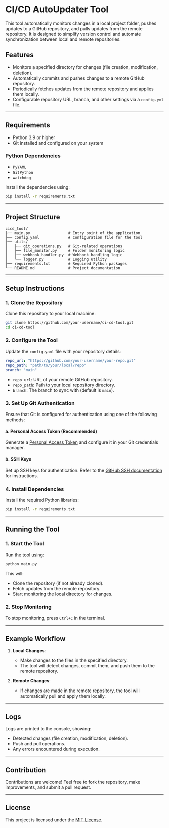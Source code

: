 # CI/CD AutoUpdater Tool

This tool automatically monitors changes in a local project folder, pushes updates to a GitHub repository, and pulls updates from the remote repository. It is designed to simplify version control and automate synchronization between local and remote repositories.

## Features

- Monitors a specified directory for changes (file creation, modification, deletion).
- Automatically commits and pushes changes to a remote GitHub repository.
- Periodically fetches updates from the remote repository and applies them locally.
- Configurable repository URL, branch, and other settings via a `config.yml` file.

---

## Requirements

- Python 3.9 or higher
- Git installed and configured on your system

### Python Dependencies

- `PyYAML`
- `GitPython`
- `watchdog`

Install the dependencies using:

```bash
pip install -r requirements.txt
```

---

## Project Structure

```
cicd_tool/
├── main.py                 # Entry point of the application
├── config.yaml             # Configuration file for the tool
├── utils/
│   ├── git_operations.py   # Git-related operations
│   ├── file_monitor.py     # Folder monitoring logic
│   ├── webhook_handler.py  # Webhook handling logic
│   └── logger.py           # Logging utility
├── requirements.txt        # Required Python packages
└── README.md               # Project documentation
```

---

## Setup Instructions

### 1. Clone the Repository

Clone this repository to your local machine:

```bash
git clone https://github.com/your-username/ci-cd-tool.git
cd ci-cd-tool
```

### 2. Configure the Tool

Update the `config.yaml` file with your repository details:

```yaml
repo_url: "https://github.com/your-username/your-repo.git"
repo_path: "path/to/your/local/repo"
branch: "main"
```

- `repo_url`: URL of your remote GitHub repository.
- `repo_path`: Path to your local repository directory.
- `branch`: The branch to sync with (default is `main`).

### 3. Set Up Git Authentication

Ensure that Git is configured for authentication using one of the following methods:

#### a. Personal Access Token (Recommended)

Generate a [Personal Access Token](https://github.com/settings/tokens) and configure it in your Git credentials manager.

#### b. SSH Keys

Set up SSH keys for authentication. Refer to the [GitHub SSH documentation](https://docs.github.com/en/authentication/connecting-to-github-with-ssh) for instructions.

### 4. Install Dependencies

Install the required Python libraries:

```bash
pip install -r requirements.txt
```

---

## Running the Tool

### 1. Start the Tool

Run the tool using:

```bash
python main.py
```

This will:

- Clone the repository (if not already cloned).
- Fetch updates from the remote repository.
- Start monitoring the local directory for changes.

### 2. Stop Monitoring

To stop monitoring, press `Ctrl+C` in the terminal.

---

## Example Workflow

1. **Local Changes**:

   - Make changes to the files in the specified directory.
   - The tool will detect changes, commit them, and push them to the remote repository.

2. **Remote Changes**:

   - If changes are made in the remote repository, the tool will automatically pull and apply them locally.

---

## Logs

Logs are printed to the console, showing:

- Detected changes (file creation, modification, deletion).
- Push and pull operations.
- Any errors encountered during execution.

---

## Contribution

Contributions are welcome! Feel free to fork the repository, make improvements, and submit a pull request.

---

## License

This project is licensed under the [MIT License](LICENSE).

